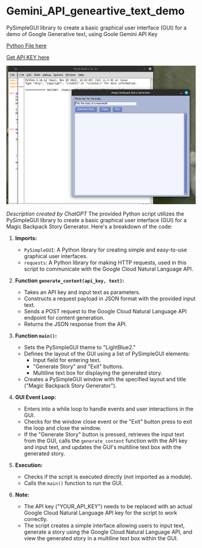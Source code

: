 # Gemini_API_geneartive_text_demo
PySimpleGUI library to create a basic graphical user interface (GUI) for a demo of Google Generative text, using Goole Gemini API Key

[Python File here](https://github.com/kephalian/Gemini_API_geneartive_text_demo/blob/main/Gemini%20(API%20key%20needed).py)

[Get API KEY here](https://makersuite.google.com/app/apikey)

![Screenshot Image](screenshot.png)


*Description created by ChatGPT*
The provided Python script utilizes the PySimpleGUI library to create a basic graphical user interface (GUI) for a Magic Backpack Story Generator. Here's a breakdown of the code:

1. **Imports:**
   - `PySimpleGUI`: A Python library for creating simple and easy-to-use graphical user interfaces.
   - `requests`: A Python library for making HTTP requests, used in this script to communicate with the Google Cloud Natural Language API.

2. **Function `generate_content(api_key, text)`:**
   - Takes an API key and input text as parameters.
   - Constructs a request payload in JSON format with the provided input text.
   - Sends a POST request to the Google Cloud Natural Language API endpoint for content generation.
   - Returns the JSON response from the API.

3. **Function `main()`:**
   - Sets the PySimpleGUI theme to "LightBlue2."
   - Defines the layout of the GUI using a list of PySimpleGUI elements:
     - Input field for entering text.
     - "Generate Story" and "Exit" buttons.
     - Multiline text box for displaying the generated story.
   - Creates a PySimpleGUI window with the specified layout and title ("Magic Backpack Story Generator").

4. **GUI Event Loop:**
   - Enters into a while loop to handle events and user interactions in the GUI.
   - Checks for the window close event or the "Exit" button press to exit the loop and close the window.
   - If the "Generate Story" button is pressed, retrieves the input text from the GUI, calls the `generate_content` function with the API key and input text, and updates the GUI's multiline text box with the generated story.

5. **Execution:**
   - Checks if the script is executed directly (not imported as a module).
   - Calls the `main()` function to run the GUI.

6. **Note:**
   - The API key ("YOUR_API_KEY") needs to be replaced with an actual Google Cloud Natural Language API key for the script to work correctly.
   - The script creates a simple interface allowing users to input text, generate a story using the Google Cloud Natural Language API, and view the generated story in a multiline text box within the GUI.
